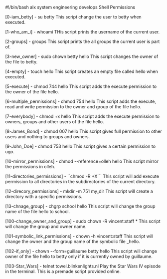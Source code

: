 #!/bin/bash
alx system engineering develops
Shell Permissions

[0-iam_betty] - su betty This script change the user to betty when executed.

[1-who_am_i] - whoami THis script prints the username of the current user.

[2-groups] - groups This script prints the all groups the current user is part of.

[3-new_owner] - sudo chown betty hello This script changes the owner of the file to betty.

[4-empty] - touch hello This script creates an empty file called hello when executed.

[5-execute] - chmod 744 hello This script adds the execute permission to the owner of the file hello.

[6-multiple_permissions] - chmod 754 hello This script adds the execute, read and write permission to the owner and group of the file hello.

[7-everybody] - chmod +x hello This script adds the execute permission to owners, groups and other users of the file hello.

[8-James_Bond] - chmod 007 hello This script gives full permission to other users and nothing to groups and owners.

[9-John_Doe] - chmod 753 hello This script gives a certain permission to ugo.

[10-mirror_permissions] - chmod --reference=olleh hello This script mirror the permissions in olleh.

[11-directories_permissions] - ``chmod -R +X``` This script will add execute permission to all directories in the subdirectories of the current directory.

[12-direcory_permissions] - mkdir -m 751 my_dir This script will create a directory with a specific permissions.

[13-chnage_group] - chgrp school hello This script will change the group name of the file hello to school.

[100-change_owner_and_group] - sudo chown -R vincent:staff * This script will change the group and owner name.

[101-symbolic_link_permissions] - chown -h vincent:staff This script will change the owner and the group name of the symbolic file _hello.

[102-if_only] - chown --form=guillaume betty hello This script will change owner of the file hello to betty only if it is currently owned by guillaume.

[103-Star_Wars] - telnet towel.blinkenlights.nl Play the Star Wars IV episode in the terminal. This is a premade script provided online.
